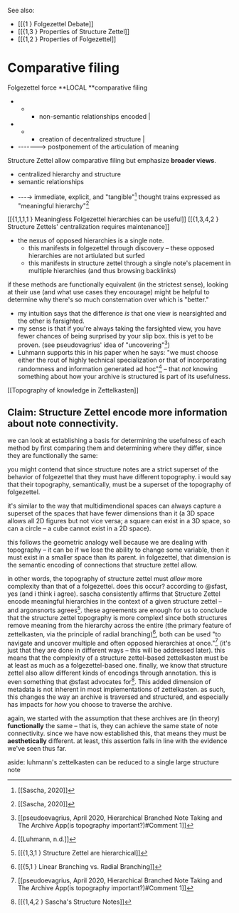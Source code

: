 See also: 
- [[{1 } Folgezettel Debate]]
- [[{1,3 } Properties of Structure Zettel]]
- [[{1,2 } Properties of Folgezettel]]

# Comparative filing
Folgezettel force **LOCAL **comparative filing 
 + - + non-semantic relationships encoded 
 |  
 + - + creation of decentralized structure 
 |  
 + -------> postponement of the articulation of meaning 

Structure Zettel allow comparative filing but emphasize **broader views**.
- centralized hierarchy and structure
- semantic relationships
+ ---→ immediate, explicit, and "tangible"[^1] thought trains expressed as "meaningful hierarchy"[^1]

[[{1,1,1,1 } Meaningless Folgezettel hierarchies can be useful]]
[[{1,3,4,2 } Structure Zettels' centralization requires maintenance]]
- the nexus of opposed hierarchies is a single note.
    - this manifests in folgezettel through discovery – these opposed hierarchies are not artiulated but surfed
    - this manifests in structure zettel through a single note's placement in multiple hierarchies (and thus browsing backlinks)

if these methods are functionally equivalent (in the strictest sense), looking at their use (and what use cases they encourage) might be helpful to determine why there's so much consternation over which is "better."
- my intuition says that the difference _is_ that one view is nearsighted and the other is farsighted. 
- my sense is that if you're always taking the farsighted view, you have fewer chances of being surprised by your slip box. this is yet to be proven. (see pseudovagrius' idea of "uncovering"[^2])
- Luhmann supports this in his paper when he says: "we must choose either the rout of highly technical specialization or that of incorporating randomness and information generated ad hoc"[^3] – that _not_ knowing something about how your archive is structured is part of its usefulness.

[[Topography of knowledge in Zettelkasten]]

## Claim: Structure Zettel encode more information about note connectivity.
we can look at establishing a basis for determining the usefulness of each method by first comparing them and determining where they differ, since they are functionally the same: 

you might contend that since structure notes are a strict superset of the behavior of folgezettel that they must have different topography. i would say that their topography, semantically, must be a superset of the topography of folgezettel. 

it's similar to the way that multidimendional spaces can always capture a superset of the spaces that have fewer dimensions than it (a 3D space allows all 2D figures but not vice versa; a square can exist in a 3D space, so can a circle – a cube cannot exist in a 2D space). 

this follows the geometric analogy well because we are dealing with topography – it can be if we lose the ability to change some variable, then it must exist in a smaller space than its parent. in folgezettel, that dimension is the semantic encoding of connections that structure zettel allow.

in other words, the topography of structure zettel must _allow_ more complexity than that of a folgezettel. does this occur? according to @sfast, yes (and i think i agree). sascha consistently affirms that Structure Zettel encode meaningful hierarchies in the context of a given structure zettel – and argonsnorts agrees[^4]. these agreements are enough for us to conclude that the structure zettel topography is more complex! since both structures remove meaning from the hierarchy across the entire  (the primary feature of zettelkasten, via the principle of radial branching)[^5], both can be used "to navigate and uncover multiple and often opposed hierarchies at once."[^2] (it's just that they are done in different ways – this will be addressed later). this means that the complexity of a structure zettel-based zettelkasten must be at least as much as a folgezettel-based one. finally, we know that structure zettel also allow different kinds of encodings through annotation. this is even something that @sfast advocates for[^6]. This added dimension of metadata is not inherent in most implementations of zettelkasten. as such, this changes the way an archive is traversed and structured, and especially has impacts for _how_ you choose to traverse the archive.

again, we started with the assumption that these archives are (in theory) **functionally** the same – that is, they can achieve the same state of note connectivity. since we have now established this, that means they must be **aesthetically** different. at least, this assertion falls in line with the evidence we've seen thus far.



aside: luhmann's zettelkasten can be reduced to a single large structure note

[^1]: [[Sascha, 2020]]
[^2]: [[pseudoevagrius, April 2020, Hierarchical Branched Note Taking and The Archive App(is topography important?)#Comment 1]]
[^3]: [[Luhmann, n.d.]]
[^4]: [[{1,3,1 } Structure Zettel are hierarchical]]
[^5]: [[{5,1 } Linear Branching vs. Radial Branching]]
[^6]: [[{1,4,2 } Sascha's Structure Notes]]